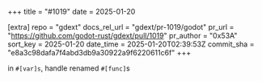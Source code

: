 +++
title = "#1019"
date = 2025-01-20

[extra]
repo = "gdext"
docs_rel_url = "gdext/pr-1019/godot"
pr_url = "https://github.com/godot-rust/gdext/pull/1019"
pr_author = "0x53A"
sort_key = 2025-01-20
date_time = 2025-01-20T02:39:53Z
commit_sha = "e8a3c98dafa7f4abd3db9a30922a9f6220611c6f"
+++

in `#[var]s`, handle renamed `#[func]`s
